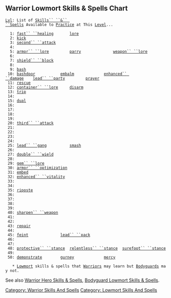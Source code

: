 ## Warrior Lowmort Skills & Spells Chart

[`Lvl`](Level "wikilink")`: List of `[`Skills`` ``&`` ``Spells`](:Category:_Skills_And_Spells "wikilink")` Available to `[`Practice`](Practice "wikilink")` at This `[`Level`](Level "wikilink")`...`  
`     `  
`  1: `[`fast`` ``healing`](Fast_Healing "wikilink")`       `[`lore`](Lore "wikilink")  
`  2: `[`kick`](Kick "wikilink")  
`  3: `[`second`` ``attack`](Second_Attack "wikilink")  
`  4: `  
`  5: `[`armor`` ``lore`](Armor_Lore "wikilink")`         `[`parry`](Parry "wikilink")`              `[`weapon`` ``lore`](Weapon_Lore "wikilink")  
`  6: `  
`  7: `[`shield`` ``block`](Shield_Block "wikilink")  
`  8: `  
`  9: `[`bash`](Bash "wikilink")  
` 10: `[`bashdoor`](Bashdoor "wikilink")`           `[`embalm`](Embalm "wikilink")`             `[`enhanced`` ``damage`](Enhanced_Damage "wikilink")`    `[`lead`` ``party`](Lead_Party "wikilink")`         `[`prayer`](Prayer "wikilink")  
` 11: `[`rescue`](Rescue "wikilink")  
` 12: `[`container`` ``lore`](Container_Lore "wikilink")`     `[`disarm`](Disarm "wikilink")  
` 13: `[`trip`](Trip "wikilink")  
` 14: `  
` 15: `[`dual`](Dual "wikilink")  
` 16: `  
` 17: `  
` 18: `  
` 19: `  
` 20: `[`third`` ``attack`](Third_Attack "wikilink")  
` 21: `  
` 22: `  
` 23: `  
` 24: `  
` 25: `[`lead`` ``gang`](Lead_Gang "wikilink")`          `[`smash`](Smash "wikilink")  
` 26: `  
` 27: `[`double`` ``wield`](Double_Wield "wikilink")  
` 28: `  
` 29: `[`gem`` ``lore`](Gem_Lore "wikilink")  
` 30: `[`armor`` ``optimization`](Armor_Optimization "wikilink")  
` 31: `[`embed`](Embed "wikilink")  
` 32: `[`enhanced`` ``vitality`](Enhanced_Vitality "wikilink")  
` 33: `  
` 34: `  
` 35: `[`riposte`](Riposte "wikilink")  
` 36: `  
` 37: `  
` 38: `  
` 39: `  
` 40: `[`sharpen`` ``weapon`](Sharpen_Weapon "wikilink")  
` 41: `  
` 42: `  
` 43: `[`repair`](Repair "wikilink")  
` 44: `  
` 45: `[`feint`](Feint "wikilink")`              `[`lead`` ``pack`](Lead_Pack "wikilink")  
` 46: `  
` 47: `  
` 48: `[`protective`` ``stance`](Protective_Stance "wikilink")`  `[`relentless`` ``stance`](Relentless_Stance "wikilink")`  `[`surefoot`` ``stance`](Surefoot_Stance "wikilink")  
` 49: `  
` 50: `[`demonstrate`](Demonstrate "wikilink")`        `[`gurney`](Gurney "wikilink")`             `[`mercy`](Mercy "wikilink")  
`     `  
`   * `[`Lowmort`](:Category:_Lowmort "wikilink")` skills & spells that `[`Warriors`](:Category:_Warriors "wikilink")` may learn but `[`Bodyguards`](:Category:_Bodyguards "wikilink")` may not.`

See also [Warrior Hero Skills &
Spells](:Category:_Warrior_Hero_Skills_And_Spells "wikilink"),
[Bodyguard Lowmort Skills &
Spells](:Category:_Bodyguard_Lowmort_Skills_And_Spells "wikilink").

[Category: Warrior Skills And
Spells](Category:_Warrior_Skills_And_Spells "wikilink") [Category:
Lowmort Skills And
Spells](Category:_Lowmort_Skills_And_Spells "wikilink")
